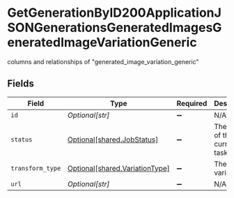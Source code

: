 # GetGenerationByID200ApplicationJSONGenerationsGeneratedImagesGeneratedImageVariationGeneric

columns and relationships of "generated_image_variation_generic"


## Fields

| Field                                                                      | Type                                                                       | Required                                                                   | Description                                                                |
| -------------------------------------------------------------------------- | -------------------------------------------------------------------------- | -------------------------------------------------------------------------- | -------------------------------------------------------------------------- |
| `id`                                                                       | *Optional[str]*                                                            | :heavy_minus_sign:                                                         | N/A                                                                        |
| `status`                                                                   | [Optional[shared.JobStatus]](undefined/models/shared/jobstatus.md)         | :heavy_minus_sign:                                                         | The status of the current task.                                            |
| `transform_type`                                                           | [Optional[shared.VariationType]](undefined/models/shared/variationtype.md) | :heavy_minus_sign:                                                         | The type of variation.                                                     |
| `url`                                                                      | *Optional[str]*                                                            | :heavy_minus_sign:                                                         | N/A                                                                        |